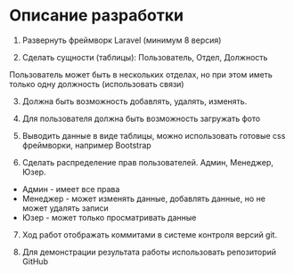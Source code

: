# Описание разработки
1. Развернуть фреймворк Laravel (минимум 8 версия)

2. Сделать сущности (таблицы): Пользователь, Отдел, Должность

Пользователь может быть в нескольких отделах, но при этом иметь только одну должность (использовать связи)

3. Должна быть возможность добавлять, удалять, изменять.

4. Для пользователя должна быть возможность загружать фото

5. Выводить данные в виде таблицы, можно использовать готовые css фреймворки, например Bootstrap

6. Сделать распределение прав пользователей. Админ, Менеджер, Юзер.

- Админ - имеет все права
- Менеджер - может изменять данные, добавлять данные, но не может удалять записи
- Юзер - может только просматривать данные

7. Ход работ отображать коммитами в системе контроля версий git.

8. Для демонстрации результата работы использовать репозиторий GitHub
